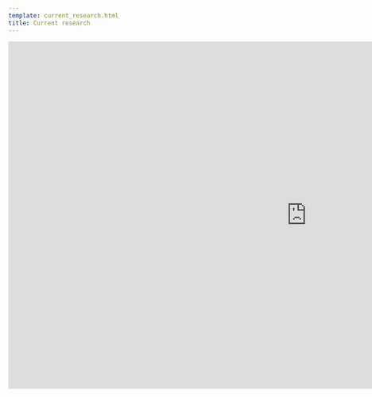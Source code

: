 ```yaml
---
template: current_research.html
title: Current research
---
```


<iframe src="https://slides.com/verolabtamu/vero-research-updatesfebruary-2023/embed/" width="1200" height="700" title="VERO website slidedeck" scrolling="no" frameborder="0" webkitallowfullscreen mozallowfullscreen allowfullscreen></iframe> 
